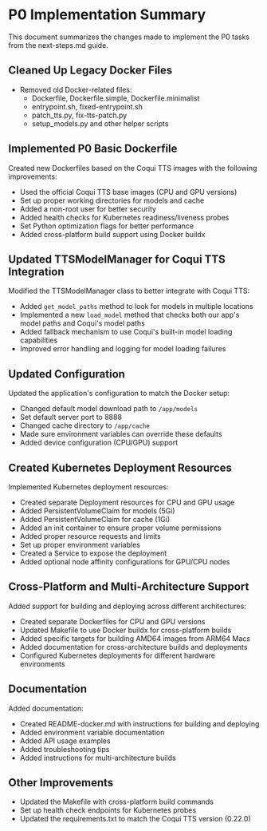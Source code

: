 # P0 Implementation Summary

This document summarizes the changes made to implement the P0 tasks from the next-steps.md guide.

## Cleaned Up Legacy Docker Files

- Removed old Docker-related files:
  - Dockerfile, Dockerfile.simple, Dockerfile.minimalist
  - entrypoint.sh, fixed-entrypoint.sh
  - patch_tts.py, fix-tts-patch.py
  - setup_models.py and other helper scripts

## Implemented P0 Basic Dockerfile

Created new Dockerfiles based on the Coqui TTS images with the following improvements:
- Used the official Coqui TTS base images (CPU and GPU versions)
- Set up proper working directories for models and cache
- Added a non-root user for better security
- Added health checks for Kubernetes readiness/liveness probes
- Set Python optimization flags for better performance
- Added cross-platform build support using Docker buildx

## Updated TTSModelManager for Coqui TTS Integration

Modified the TTSModelManager class to better integrate with Coqui TTS:
- Added `get_model_paths` method to look for models in multiple locations
- Implemented a new `load_model` method that checks both our app's model paths and Coqui's model paths
- Added fallback mechanism to use Coqui's built-in model loading capabilities
- Improved error handling and logging for model loading failures

## Updated Configuration

Updated the application's configuration to match the Docker setup:
- Changed default model download path to `/app/models`
- Set default server port to 8888
- Changed cache directory to `/app/cache`
- Made sure environment variables can override these defaults
- Added device configuration (CPU/GPU) support

## Created Kubernetes Deployment Resources

Implemented Kubernetes deployment resources:
- Created separate Deployment resources for CPU and GPU usage
- Added PersistentVolumeClaim for models (5Gi)
- Added PersistentVolumeClaim for cache (1Gi)
- Added an init container to ensure proper volume permissions
- Added proper resource requests and limits
- Set up proper environment variables
- Created a Service to expose the deployment
- Added optional node affinity configurations for GPU/CPU nodes

## Cross-Platform and Multi-Architecture Support

Added support for building and deploying across different architectures:
- Created separate Dockerfiles for CPU and GPU versions
- Updated Makefile to use Docker buildx for cross-platform builds
- Added specific targets for building AMD64 images from ARM64 Macs
- Added documentation for cross-architecture builds and deployments
- Configured Kubernetes deployments for different hardware environments

## Documentation

Added documentation:
- Created README-docker.md with instructions for building and deploying
- Added environment variable documentation
- Added API usage examples
- Added troubleshooting tips
- Added instructions for multi-architecture builds

## Other Improvements

- Updated the Makefile with cross-platform build commands
- Set up health check endpoints for Kubernetes probes
- Updated the requirements.txt to match the Coqui TTS version (0.22.0) 